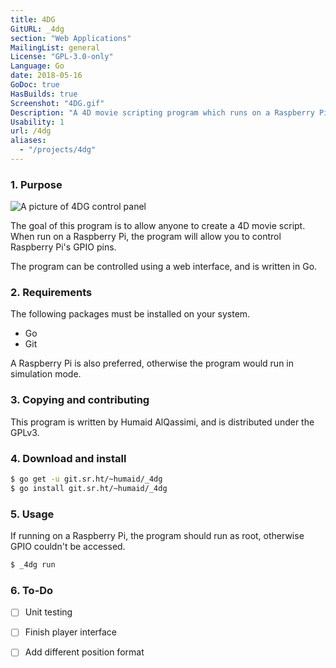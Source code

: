 ```yaml
---
title: 4DG
GitURL: _4dg
section: "Web Applications"
MailingList: general
License: "GPL-3.0-only"
Language: Go
date: 2018-05-16
GoDoc: true
HasBuilds: true
Screenshot: "4DG.gif"
Description: "A 4D movie scripting program which runs on a Raspberry Pi using GPIO."
Usability: 1
url: /4dg
aliases:
  - "/projects/4dg"
---
```


### 1. Purpose
![A picture of 4DG control panel](/projects/screenshots/4DG.gif)

The goal of this program is to allow anyone to create a 4D movie script. When run on a Raspberry Pi, the program will allow you to control Raspberry Pi's GPIO pins.  

The program can be controlled using a web interface, and is written in Go.  

### 2. Requirements

The following packages must be installed on your system.

- Go
- Git

A Raspberry Pi is also preferred, otherwise the program would
run in simulation mode.

### 3. Copying and contributing

This program is written by Humaid AlQassimi, and is distributed under
the GPLv3.


### 4. Download and install

```sh
$ go get -u git.sr.ht/~humaid/_4dg
$ go install git.sr.ht/~humaid/_4dg
```

### 5. Usage
If running on a Raspberry Pi, the program should run as
root, otherwise GPIO couldn't be accessed.

```sh
$ _4dg run
```

### 6. To-Do

- [ ] Unit testing
- [ ] Finish player interface
- [ ] Add different position format

